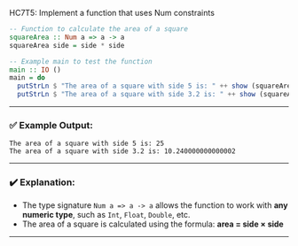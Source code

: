 HC7T5: Implement a function that uses Num constraints

```haskell
-- Function to calculate the area of a square
squareArea :: Num a => a -> a
squareArea side = side * side

-- Example main to test the function
main :: IO ()
main = do
  putStrLn $ "The area of a square with side 5 is: " ++ show (squareArea 5)
  putStrLn $ "The area of a square with side 3.2 is: " ++ show (squareArea 3.2)
```

---

### ✅ Example Output:

```
The area of a square with side 5 is: 25
The area of a square with side 3.2 is: 10.240000000000002
```

---

### ✔️ Explanation:

* The type signature `Num a => a -> a` allows the function to work with **any numeric type**, such as `Int`, `Float`, `Double`, etc.
* The area of a square is calculated using the formula:
  **area = side × side**

---
